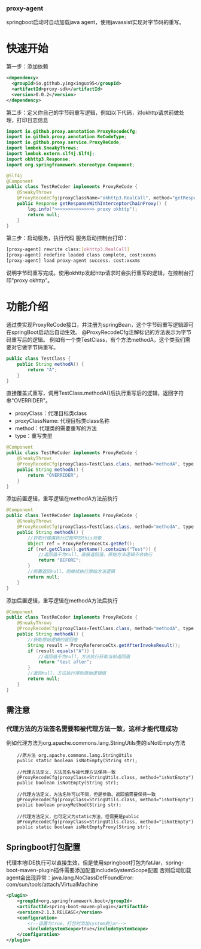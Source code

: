 ### proxy-agent
springboot启动时自动加载java agent，使用javassist实现对字节码的重写。
# 快速开始
第一步：添加依赖
```xml
<dependency>
  <groupId>io.github.yingxinguo95</groupId>
  <artifactId>proxy-sdk</artifactId>
  <version>0.0.2</version>
</dependency>
```
第二步：定义你自己的字节码重写逻辑，例如以下代码，对okhttp请求前做处理，打印日志信息
```java
import io.github.proxy.annotation.ProxyRecodeCfg;
import io.github.proxy.annotation.ReCodeType;
import io.github.proxy.service.ProxyReCode;
import lombok.SneakyThrows;
import lombok.extern.slf4j.Slf4j;
import okhttp3.Response;
import org.springframework.stereotype.Component;

@Slf4j
@Component
public class TestReCoder implements ProxyReCode {
    @SneakyThrows
    @ProxyRecodeCfg(proxyClassName="okhttp3.RealCall", method="getResponseWithInterceptorChain", type = ReCodeType.BEFORE)
    public Response getResponseWithInterceptorChainProxy() {
        log.info(">>>>>>>>>>>>>>> proxy okhttp");
        return null;
    }
}
```
第三步：启动服务，执行代码
服务启动控制台打印：
```bash
[proxy-agent] rewrite class:[okhttp3.RealCall]
[proxy-agent] redefine loaded class complete, cost:xxxms
[proxy-agent] load proxy-agent success. cost:xxxms
```
说明字节码重写完成。使用okhttp发起http请求时会执行重写的逻辑，在控制台打印"proxy okhttp"。
# 功能介绍
通过类实现ProxyReCode接口，并注册为springBean，这个字节码重写逻辑即可在springBoot启动后自动生效。
@ProxyRecodeCfg注解标记的方法表示为字节码重写后的逻辑。
例如有一个类TestClass，有个方法methodA，这个类我们需要对它做字节码重写。
```java
public class TestClass {
	public String methodA() {
		return "A";
	}
}
```
直接覆盖式重写，调用TestClass.methodA()后执行重写后的逻辑，返回字符串"OVERRIDER"。
- proxyClass：代理目标类class
- proxyClassName: 代理目标类class名称
- method：代理类的需要重写的方法
- type：重写类型
```java
@Component
public class TestReCoder implements ProxyReCode {
    @SneakyThrows
    @ProxyRecodeCfg(proxyClass=TestClass.class, method="methodA", type = ReCodeType.OVERRIDER)
    public String methodA() {
        return "OVERRIDER";
    }
}
```
添加前置逻辑，重写逻辑在methodA方法前执行
```java
@Component
public class TestReCoder implements ProxyReCode {
    @SneakyThrows
    @ProxyRecodeCfg(proxyClass=TestClass.class, method="methodA", type = ReCodeType.BEFORE)
    public String methodA() {
        //获取代理类执行过程中的this对象
        Object ref = ProxyReferenceCtx.getRef();
        if (ref.getClass().getName().contains("Test")) {
            //返回值不为null，直接返回值，原始方法逻辑不会执行
            return "BEFORE";
        }
        //前置返回null，则继续执行原始方法逻辑
        return null;
    }
}
```
添加后置逻辑，重写逻辑在methodA方法后执行
```java
@Component
public class TestReCoder implements ProxyReCode {
    @SneakyThrows
    @ProxyRecodeCfg(proxyClass=TestClass.class, method="methodA", type = ReCodeType.AFTER)
    public String methodA() {
        //获取原始逻辑的返回值
        String result = ProxyReferenceCtx.getAfterInvokeResult();
        if (result.equals("A")) {
            //返回值不为null，方法执行获取当前返回值
            return "test after";
        }
        //返回null，方法执行得到原始逻辑值
        return null;
    }
}
```
## 需注意
### 代理方法的方法签名需要和被代理方法一致，这样才能代理成功
例如代理方法为org.apache.commons.lang.StringUtils类的isNotEmpty方法

        //原方法 org.apache.commons.lang.StringUtils
        public static boolean isNotEmpty(String str);

        //代理方法定义，方法签名与被代理方法保持一致
        @ProxyRecodeCfg(proxyClass=StringUtils.class, method="isNotEmpty")
        public boolean isNotEmpty(String str);
    
        //代理方法定义，方法名称可以不同，但是参数、返回值需要保持一致
        @ProxyRecodeCfg(proxyClass=StringUtils.class, method="isNotEmpty")
        public boolean proxyMethod(String str);
    
        //代理方法定义，也可定义为static方法，但需要是public
        @ProxyRecodeCfg(proxyClass=StringUtils.class, method="isNotEmpty")
        public static boolean isNotEmptyProxy(String str);
## Springboot打包配置
代理本地IDE执行可以直接生效，但是使用springboot打包为fatJar，spring-boot-maven-plugin插件需要添加配置includeSystemScope配置
否则启动加载agent会出现异常：java.lang.NoClassDefFoundError: com/sun/tools/attach/VirtualMachine
```xml
<plugin>
    <groupId>org.springframework.boot</groupId>
    <artifactId>spring-boot-maven-plugin</artifactId>
    <version>2.1.3.RELEASE</version>
    <configuration>
        <!--设置为true，打包时添加system的jar-->
        <includeSystemScope>true</includeSystemScope>
    </configuration>
</plugin>
```